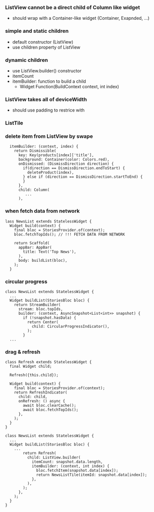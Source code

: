### ListView cannot be a direct child of Column like widget
  - should wrap with a Container-like widget (Container, Exapnded, ...)

### simple and static children
  - default constructor (ListView)
  - use children property of ListView

### dynamic children
  - use ListView.builder() constructor
  - itemCount
  - itemBuilder: function to build a child
    - Widget Function(BuildContext context, int index)

### ListView takes all of deviceWidth
  - should use padding to restrice with

### ListTile

### delete item from ListView by swape
```
  itemBuilder: (context, index) {
    return Dismissible(
      key: Key(products[index]['title'],
      background: Container(color: Colors.red),
      onDismissed: (DismissDirection direction) {
        if(direction == DismissDirection.endToStart) {
          deleteProduct(index),
        } else if (direction == DismissDirection.startToEnd) {
        }
      },
      child: Column(
         ...
      ),
```

### when fetch data from network
```
lass NewsList extends StatelessWidget {
  Widget build(context) {
    final bloc = StoriesProvider.of(context);
    bloc.fetchTopIds(); // !!! FETCH DATA FROM NETWORK

    return Scaffold(
      appBar: AppBar(
        title: Text('Top News'),
      ),
      body: buildList(bloc),
    );
  }
```

### circular progress
```
class NewsList extends StatelessWidget {
  ...
  Widget buildList(StoriesBloc bloc) {
    return StreamBuilder(
      stream: bloc.topIds,
      builder: (context, AsyncSnapshot<List<int>> snapshot) {
        if (!snapshot.hasData) {
          return Center(
            child: CircularProgressIndicator(),
          );
        }
  ...
```

### drag & refresh
```
class Refresh extends StatelessWidget {
  final Widget child;

  Refresh({this.child});

  Widget build(context) {
    final bloc = StoriesProvider.of(context);
    return RefreshIndicator(
      child: child,
      onRefresh: () async {
        await bloc.clearCache();
        await bloc.fetchTopIds();
      },
    );
  }
}

class NewsList extends StatelessWidget {
  ...
  Widget buildList(StoriesBloc bloc) {
    ...
        return Refresh(
          child: ListView.builder(
            itemCount: snapshot.data.length,
            itemBuilder: (context, int index) {
              bloc.fetchItem(snapshot.data[index]);
              return NewsListTile(itemId: snapshot.data[index]);
            },
          ),
        );
      },
    );
  }
}
```
